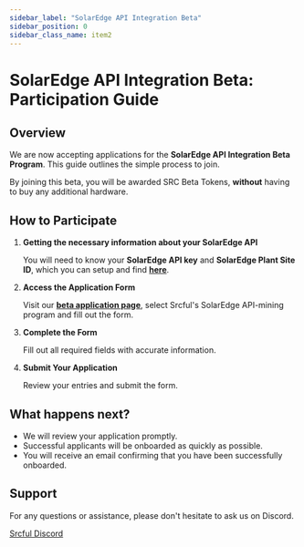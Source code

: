 ```yaml
---
sidebar_label: "SolarEdge API Integration Beta"
sidebar_position: 0
sidebar_class_name: item2
---
```


# SolarEdge API Integration Beta: Participation Guide

## Overview

We are now accepting applications for the **SolarEdge API Integration Beta Program**. This guide outlines the simple process to join.

By joining this beta, you will be awarded SRC Beta Tokens, **without** having to buy any additional hardware.

## How to Participate


1. **Getting the necessary information about your SolarEdge API**

   You will need to know your **SolarEdge API key** and **SolarEdge Plant Site ID**, which you can setup and find [**here**](https://monitoring.solaredge.com/solaredge-web/p/login).

2. **Access the Application Form**

   Visit our [**beta application page**](https://beta.srcful.io/en-US), select Srcful's SolarEdge API-mining program and fill out the form.

3. **Complete the Form**

   Fill out all required fields with accurate information.

4. **Submit Your Application**

   Review your entries and submit the form.

## What happens next?

- We will review your application promptly.
- Successful applicants will be onboarded as quickly as possible.
- You will receive an email confirming that you have been successfully onboarded.

## Support

For any questions or assistance, please don't hesitate to ask us on Discord.

<a class="button button--primary" href="https://discord.gg/srcful">Srcful Discord</a>